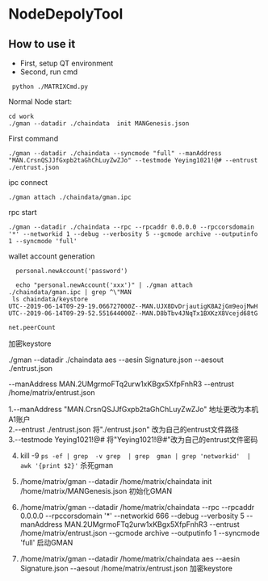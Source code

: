 # NodeDepolyTool
## How to use it
* First, setup QT environment
* Second, run cmd
```linux
 python ./MATRIXCmd.py
```
Normal Node start:
```
cd work
./gman --datadir ./chaindata  init MANGenesis.json 
```

First command  
```
./gman --datadir ./chaindata --syncmode "full" --manAddress "MAN.CrsnQSJJfGxpb2taGhChLuyZwZJo" --testmode Yeying1021!@# --entrust ./entrust.json   
```

ipc connect
```
./gman attach ./chaindata/gman.ipc
```
rpc start
```
./gman --datadir ./chaindata --rpc --rpcaddr 0.0.0.0 --rpccorsdomain '*' --networkid 1 --debug --verbosity 5 --gcmode archive --outputinfo 1 --syncmode 'full'    
```

wallet account generation
```
  personal.newAccount('password')
  
  echo "personal.newAccount('xxx')" | ./gman attach ./chaindata/gman.ipc | grep ^\"MAN
 ls chaindata/keystore
UTC--2019-06-14T09-29-19.066727000Z--MAN.UJX8DvDrjautigK8A2jGm9eojMwH	UTC--2019-06-14T09-29-52.551644000Z--MAN.D8bTbv4JNqTx1BXKzX8Vcejd68tG

net.peerCount

```

加密keystore  

./gman  --datadir ./chaindata aes --aesin Signature.json --aesout ./entrust.json  


 --manAddress MAN.2UMgrmoFTq2urw1xKBgx5XfpFnhR3 --entrust /home/matrix/entrust.json

1.--manAddress "MAN.CrsnQSJJfGxpb2taGhChLuyZwZJo" 地址更改为本机A1账户  
2.--entrust ./entrust.json 将"./entrust.json" 改为自己的entrust文件路径  
3.--testmode Yeying1021!@#  将"Yeying1021!@#"改为自己的entrust文件密码  

4. kill -9  `ps -ef | grep  -v grep  | grep  gman | grep 'networkid'  | awk '{print $2}'`   杀死gman  

5. /home/matrix/gman --datadir /home/matrix/chaindata  init /home/matrix/MANGenesis.json  初始化GMAN  

6. /home/matrix/gman --datadir /home/matrix/chaindata --rpc --rpcaddr 0.0.0.0 --rpccorsdomain '*' --networkid 666 --debug --verbosity 5 --manAddress MAN.2UMgrmoFTq2urw1xKBgx5XfpFnhR3 --entrust /home/matrix/entrust.json --gcmode archive --outputinfo 1 --syncmode 'full'  启动GMAN  

7. /home/matrix/gman  --datadir /home/matrix/chaindata aes --aesin Signature.json --aesout /home/matrix/entrust.json  加密keystore  

